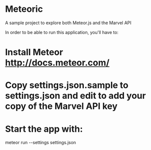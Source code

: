 Meteoric
========

A sample project to explore both Meteor.js and the Marvel API

In order to be able to run this application, you'll have to:
# Install Meteor http://docs.meteor.com/
# Copy settings.json.sample to settings.json and edit to add your copy of the Marvel API key
# Start the app with:

meteor run --settings settings.json
